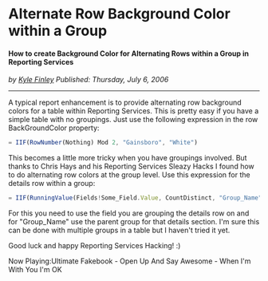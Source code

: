 # Alternate Row Background Color within a Group
#### How to create Background Color for Alternating Rows within a Group in Reporting Services

*<div class="article-meta-data"> by <span class="article-meta-author" itemprop="author"><a href="https://twitter.com/kfinley" target="_blank" title="kfinley on Twitter">Kyle Finley</a></span> Published: <time itemprop="pubdate" datetime="7/6/2006 5:00:00 AM">Thursday, July 6, 2006</time></div>*

---

A typical report enhancement is to provide alternating row background colors for a table within Reporting Services. This is pretty easy if you have a simple table with no groupings. Just use the following expression in the row BackGroundColor property:

```javascript
= IIF(RowNumber(Nothing) Mod 2, "Gainsboro", "White")
```
This becomes a little more tricky when you have groupings involved. But thanks to Chris Hays and his Reporting Services Sleazy Hacks I found how to do alternating row colors at the group level. Use this expression for the details row within a group:

```javascript
= IIF(RunningValue(Fields!Some_Field.Value, CountDistinct, "Group_Name") Mod 2, "Gainsboro", "White")
```

For this you need to use the field you are grouping the details row on and for "Group_Name" use the parent group for that details section. I'm sure this can be done with multiple groups in a table but I haven't tried it yet.

Good luck and happy Reporting Services Hacking! :)

Now Playing:Ultimate Fakebook - Open Up And Say Awesome - When I'm With You I'm OK
